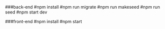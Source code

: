 ###back-end
#npm install
#npm run migrate
#npm run makeseed
#npm run seed
#npm start dev


###front-end
#npm install
#npm start
